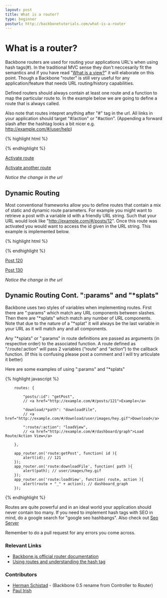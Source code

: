 ```yaml
---
layout: post
title: What is a router?
type: beginner
posturl: http://backbonetutorials.com/what-is-a-router
---
```


# What is a router?

Backbone routers are used for routing your applications URL's when using hash tags(#).   In the traditional MVC sense they don't neccesarily fit the semantics and if you have read "[What is a view?](http://backbonetutorials.com/what-is-a-view)" it will elaborate on this point.   Though a Backbone "router" is still very useful for any application/feature that needs URL routing/history capabilities.   

Defined routers should always contain at least one route and a function to map the particular route to.   In the example below we are going to define a route that is always called.

Also note that routes intepret anything after "#" tag in the url.   All links in your application should target "#/action" or "#action".   (Appending a forward slash after the hashtag looks a bit nicer e.g. http://example.com/#/user/help)

{% highlight html %}

<script>
    var AppRouter = Backbone.Router.extend({
        routes: {
            "*actions": "defaultRoute" // matches http://example.com/#anything-here
        }
    });
    // Initiate the router
    var app_router = new AppRouter;

    app_router.on('route:defaultRoute', function(actions) {
        alert(actions);
    })

    // Start Backbone history a neccesary step for bookmarkable URL's
    Backbone.history.start();

</script>
{% endhighlight %}

[Activate route](#action)

[Activate another route](#/route/action)

_Notice the change in the url_


## Dynamic Routing

Most conventional frameworks allow you to define routes that contain a mix of static and dynamic route parameters. For example you might want to retrieve a post with a variable id with a friendly URL string. Such that your URL would look like "http://example.com/#/posts/12".   Once this route was activated you would want to access the id given in the URL string.   This example is implemented below.

{% highlight html %}

<script>
    var AppRouter = Backbone.Router.extend({
        routes: {
            "posts/:id": "getPost",
            "*actions": "defaultRoute" // Backbone will try match the route above first
        }
    });
    // Instantiate the router
    var app_router = new AppRouter;
    app_router.on('route:getPost', function (id) {
        // Note the variable in the route definition being passed in here
        alert( "Get post number " + id );   
    });
    app_router.on('route:defaultRoute', function (actions) {
        alert( actions ); 
    });
    // Start Backbone history a neccesary step for bookmarkable URL's
    Backbone.history.start();

</script>
{% endhighlight %}

[Post 120](#/posts/120)

[Post 130](#/posts/130)

_Notice the change in the url_


## Dynamic Routing Cont. ":params" and "*splats"

Backbone uses two styles of variables when implementing routes.   First there are ":params" which match any URL components between slashes.  Then there are "*splats" which match any number of URL components.   Note that due to the nature of a "*splat" it will always be the last variable in your URL as it will match any and all components.

Any "*splats" or ":params" in route definitions are passed as arguments (in respective order) to the associated function.  A route defined as "/:route/:action" will pass 2 variables (“route” and “action”) to the callback function.     (If this is confusing please post a comment and I will try articulate it better)

Here are some examples of using ":params" and "*splats"

{% highlight javascript %}

        routes: {
        
            "posts/:id": "getPost",
            // <a href="http://example.com/#/posts/121">Example</a>
            
            "download/*path": "downloadFile",
            // <a href="http://example.com/#/download/user/images/hey.gif">Download</a>
            
            ":route/:action": "loadView",
            // <a href="http://example.com/#/dashboard/graph">Load Route/Action View</a>
            
        },
        
        app_router.on('route:getPost', function( id ){ 
            alert(id); // 121 
        });
        app_router.on('route:downloadFile', function( path ){ 
            alert(path); // user/images/hey.gif 
        });
        app_router.on('route:loadView', function( route, action ){ 
            alert(route + "_" + action); // dashboard_graph 
        });

{% endhighlight %}

Routes are quite powerful and in an ideal world your application should never contain too many.   If you need to implement hash tags with SEO in mind, do a google search for "google seo hashbangs". Also check out [Seo Server](http://seo.apiengine.io)

Remember to do a pull request for any errors you come across.

### Relevant Links
* [Backbone.js official router documentation](http://documentcloud.github.com/backbone/#Router)
* [Using routes and understanding the hash tag](http://thomasdavis.github.com/2011/02/07/making-a-restful-ajax-app.html)

### Contributors

* [Herman Schistad](http://schistad.info) - (Backbone 0.5 rename from Controller to Router)
* [Paul Irish](http://paulirish.com)
